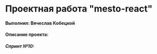 # Проектная работа "mesto-react"

#### Выполнил: Вячеслав Кобецкой

#### Описание проекта:

##### Спринт №10: